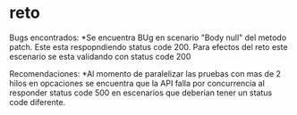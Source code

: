 # reto

Bugs encontrados:
*Se encuentra BUg en scenario "Body null" del metodo patch. Este esta respopndiendo status code 200. Para efectos del reto este escenario se esta 
validando con status code 200

Recomendaciones:
*Al momento de paralelizar las pruebas con mas de 2 hilos en opcaciones se encuentra que la API falla por concurrencia al responder status code 500
en escenarios que deberian tener un status code diferente.
